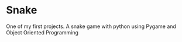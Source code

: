 # Snake

One of my first projects. A snake game with python using Pygame and Object Oriented Programming
